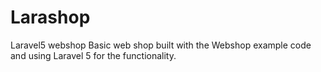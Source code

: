 # Larashop
Laravel5 webshop
Basic web shop built with the Webshop example code and using Laravel 5 for the functionality.
